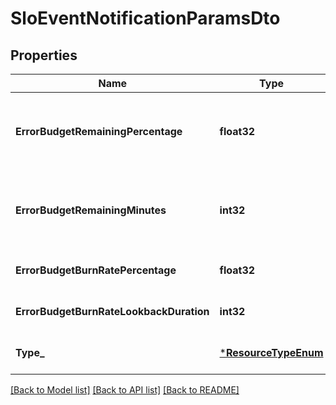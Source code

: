 # SloEventNotificationParamsDto

## Properties
Name | Type | Description | Notes
------------ | ------------- | ------------- | -------------
**ErrorBudgetRemainingPercentage** | **float32** | The percentage of error budget remaining for the SLO. | [optional] [default to null]
**ErrorBudgetRemainingMinutes** | **int32** | The remaining error budget in minutes for the SLO. | [optional] [default to null]
**ErrorBudgetBurnRatePercentage** | **float32** |  | [optional] [default to null]
**ErrorBudgetBurnRateLookbackDuration** | **int32** |  | [optional] [default to null]
**Type_** | [***ResourceTypeEnum**](ResourceTypeEnum.md) |  | [optional] [default to null]

[[Back to Model list]](../README.md#documentation-for-models) [[Back to API list]](../README.md#documentation-for-api-endpoints) [[Back to README]](../README.md)

